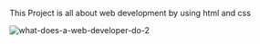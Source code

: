 This Project is all about web development by using html and css


![what-does-a-web-developer-do-2](https://github.com/denismitali17/alu-web-development/assets/155962407/70147bd3-18ec-498f-b247-bc676473e1cf)
